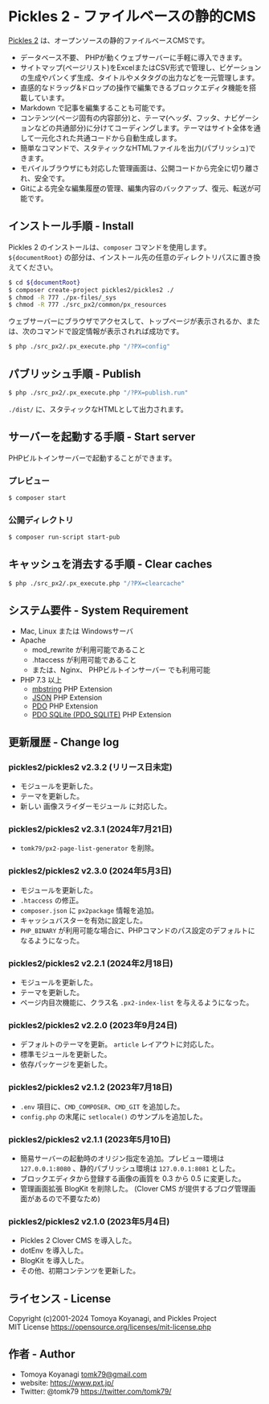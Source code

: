 Pickles 2 - ファイルベースの静的CMS
=========

[Pickles 2](https://pickles2.com/) は、オープンソースの静的ファイルベースCMSです。

- データベース不要、 PHPが動くウェブサーバーに手軽に導入できます。
- サイトマップ(ページリスト)をExcelまたはCSV形式で管理し、ビゲーションの生成やパンくず生成、タイトルやメタタグの出力などを一元管理します。
- 直感的なドラッグ&ドロップの操作で編集できるブロックエディタ機能を搭載しています。
- Markdown で記事を編集することも可能です。
- コンテンツ(ページ固有の内容部分)と、テーマ(ヘッダ、フッタ、ナビゲーションなどの共通部分)に分けてコーディングします。テーマはサイト全体を通して一元化された共通コードから自動生成します。
- 簡単なコマンドで、スタティックなHTMLファイルを出力(パブリッシュ)できます。
- モバイルブラウザにも対応した管理画面は、公開コードから完全に切り離され、安全です。
- Gitによる完全な編集履歴の管理、編集内容のバックアップ、復元、転送が可能です。


## インストール手順 - Install

Pickles 2 のインストールは、`composer` コマンドを使用します。
`${documentRoot}` の部分は、インストール先の任意のディレクトリパスに置き換えてください。

```bash
$ cd ${documentRoot}
$ composer create-project pickles2/pickles2 ./
$ chmod -R 777 ./px-files/_sys
$ chmod -R 777 ./src_px2/common/px_resources
```

ウェブサーバーにブラウザでアクセスして、トップページが表示されるか、または、次のコマンドで設定情報が表示されれば成功です。

```bash
$ php ./src_px2/.px_execute.php "/?PX=config"
```


## パブリッシュ手順 - Publish

```bash
$ php ./src_px2/.px_execute.php "/?PX=publish.run"
```

`./dist/` に、スタティックなHTMLとして出力されます。


## サーバーを起動する手順 - Start server

PHPビルトインサーバーで起動することができます。

### プレビュー

```bash
$ composer start
```

### 公開ディレクトリ

```bash
$ composer run-script start-pub
```


## キャッシュを消去する手順 - Clear caches

```bash
$ php ./src_px2/.px_execute.php "/?PX=clearcache"
```

## システム要件 - System Requirement

- Mac, Linux または Windowsサーバ
- Apache
  - mod_rewrite が利用可能であること
  - .htaccess が利用可能であること
  - または、Nginx、 PHPビルトインサーバー でも利用可能
- PHP 7.3 以上
  - [mbstring](https://www.php.net/manual/ja/book.mbstring.php) PHP Extension
  - [JSON](https://www.php.net/manual/ja/book.json.php) PHP Extension
  - [PDO](https://www.php.net/manual/ja/book.pdo.php) PHP Extension
  - [PDO SQLite (PDO_SQLITE)](https://www.php.net/manual/ja/ref.pdo-sqlite.php) PHP Extension


## 更新履歴 - Change log

### pickles2/pickles2 v2.3.2 (リリース日未定)

- モジュールを更新した。
- テーマを更新した。
- 新しい 画像スライダーモジュール に対応した。

### pickles2/pickles2 v2.3.1 (2024年7月21日)

- `tomk79/px2-page-list-generator` を削除。

### pickles2/pickles2 v2.3.0 (2024年5月3日)

- モジュールを更新した。
- `.htaccess` の修正。
- `composer.json` に `px2package` 情報を追加。
- キャッシュバスターを有効に設定した。
- `PHP_BINARY` が利用可能な場合に、PHPコマンドのパス設定のデフォルトになるようになった。

### pickles2/pickles2 v2.2.1 (2024年2月18日)

- モジュールを更新した。
- テーマを更新した。
- ページ内目次機能に、クラス名 `.px2-index-list` を与えるようになった。

### pickles2/pickles2 v2.2.0 (2023年9月24日)

- デフォルトのテーマを更新。 `article` レイアウトに対応した。
- 標準モジュールを更新した。
- 依存パッケージを更新した。

### pickles2/pickles2 v2.1.2 (2023年7月18日)

- `.env` 項目に、`CMD_COMPOSER`、`CMD_GIT` を追加した。
- `config.php` の末尾に `setlocale()` のサンプルを追加した。

### pickles2/pickles2 v2.1.1 (2023年5月10日)

- 簡易サーバーの起動時のオリジン指定を追加。プレビュー環境は `127.0.0.1:8080` 、静的パブリッシュ環境は `127.0.0.1:8081` とした。
- ブロックエディタから登録する画像の画質を 0.3 から 0.5 に変更した。
- 管理画面拡張 BlogKit を削除した。 (Clover CMS が提供するブログ管理画面があるので不要なため)

### pickles2/pickles2 v2.1.0 (2023年5月4日)

- Pickles 2 Clover CMS を導入した。
- dotEnv を導入した。
- BlogKit を導入した。
- その他、初期コンテンツを更新した。


## ライセンス - License

Copyright (c)2001-2024 Tomoya Koyanagi, and Pickles Project<br />
MIT License https://opensource.org/licenses/mit-license.php


## 作者 - Author

- Tomoya Koyanagi <tomk79@gmail.com>
- website: <https://www.pxt.jp/>
- Twitter: @tomk79 <https://twitter.com/tomk79/>
